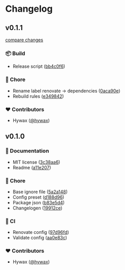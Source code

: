 # Changelog


## v0.1.1

[compare changes](https://github.com/hywax/renovate-config/compare/v0.1.0...v0.1.1)

### 📦 Build

- Release script ([bb4c0f6](https://github.com/hywax/renovate-config/commit/bb4c0f6))

### 🏡 Chore

- Rename label renovate -> dependencies ([0aca90e](https://github.com/hywax/renovate-config/commit/0aca90e))
- Rebuild rules ([e349842](https://github.com/hywax/renovate-config/commit/e349842))

### ❤️ Contributors

- Hywax ([@hywax](http://github.com/hywax))

## v0.1.0


### 📖 Documentation

- MIT license ([3c38aa6](https://github.com/hywax/renovate-config/commit/3c38aa6))
- Readme ([a11e207](https://github.com/hywax/renovate-config/commit/a11e207))

### 🏡 Chore

- Base ignore file ([5a2a148](https://github.com/hywax/renovate-config/commit/5a2a148))
- Config preset ([d188d96](https://github.com/hywax/renovate-config/commit/d188d96))
- Package json ([b83e5d4](https://github.com/hywax/renovate-config/commit/b83e5d4))
- Changelogen ([19912ce](https://github.com/hywax/renovate-config/commit/19912ce))

### 🤖 CI

- Renovate config ([97d96fd](https://github.com/hywax/renovate-config/commit/97d96fd))
- Validate config ([aa0e83c](https://github.com/hywax/renovate-config/commit/aa0e83c))

### ❤️ Contributors

- Hywax ([@hywax](http://github.com/hywax))

